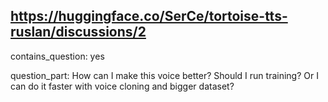 ## https://huggingface.co/SerCe/tortoise-tts-ruslan/discussions/2

contains_question: yes

question_part: How can I make this voice better? Should I run training? Or I can do it faster with voice cloning and bigger dataset?